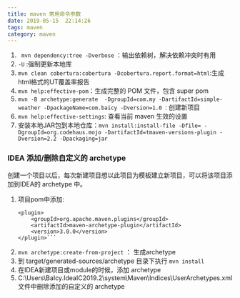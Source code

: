 ```yaml
---
title: maven 常用命令参数
date: 2019-05-15  22:14:26
tags: maven          
category: maven
---
```


1. ` mvn dependency:tree -Dverbose` ：输出依赖树，解决依赖冲突时有用
2. `-U` :强制更新本地库
3. `mvn clean cobertura:cobertura -Dcobertura.report.format=html`:生成html格式的UT覆盖率报告
4. `mvn help:effective-pom`：生成完整的 POM 文件，包含 super pom
5. `mvn -B archetype:generate  -DgroupId=com.my -DartifactId=simple-weather -DpackageName=com.baicy -Dversion=1.0 `: 创建新项目
6. `mvn help:effective-settings`: 查看当前 maven 生效的设置
7. 安装本地JAR包到本地仓库：`mvn install:install-file -Dfile= -DgroupId=org.codehaus.mojo -DartifactId=tmaven-versions-plugin -Dversion=2.2 -Dpackaging=jar`

### IDEA 添加/删除自定义的 archetype
创建一个项目以后，每次新建项目想以此项目为模板建立新项目，可以将该项目添加到IDEA的 archetype 中。

1. 项目pom中添加:
    ``` 
    <plugin>
        <groupId>org.apache.maven.plugins</groupId>
        <artifactId>maven-archetype-plugin</artifactId>
        <version>3.0.0</version>
    </plugin>```
2. `mvn archetype:create-from-project` ： 生成archetype
3. 到 target/generated-sources/archetype 目录下执行 `mvn install`
4. 在IDEA新建项目或module的时候，添加 archetype
5. C:\Users\BaIcy\.IdeaIC2019.2\system\Maven\Indices\UserArchetypes.xml 文件中删除添加的自定义的 archetype


